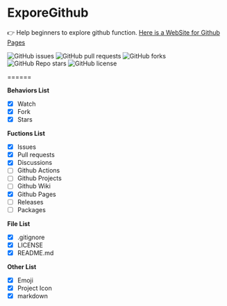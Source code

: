 # ExporeGithub

👉 Help beginners to explore github function. [Here is a WebSite for Github Pages](https://fangjian98.github.io/ExploreGithub/)

![GitHub issues](https://img.shields.io/github/issues/fangjian98/ExploreGithub)
![GitHub pull requests](https://img.shields.io/github/issues-pr/fangjian98/ExploreGithub)
![GitHub forks](https://img.shields.io/github/forks/fangjian98/ExploreGithub)
![GitHub Repo stars](https://img.shields.io/github/stars/fangjian98/ExploreGithub)
![GitHub license](https://img.shields.io/github/license/fangjian98/ExploreGithub)

======

**Behaviors List**


- [x] Watch
- [x] Fork
- [x] Stars

**Fuctions List**

- [x] Issues
- [x] Pull requests
- [x] Discussions
- [ ] Github Actions
- [ ] Github Projects
- [ ] Github Wiki
- [x] Github Pages
- [ ] Releases
- [ ] Packages

**File List**

- [x] .gitignore
- [x] LICENSE
- [x] README.md

**Other List**

- [x] Emoji
- [x] Project Icon
- [x] markdown
